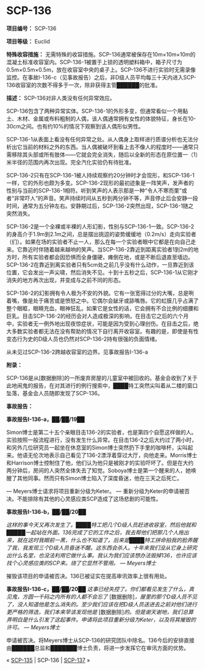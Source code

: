 # SCP-136
                        


**项目编号：** SCP-136

**项目等级：** Euclid

**特殊收容措施：** 无需特殊的收容措施。SCP-136通常被保存在10m×10m×10m的混凝土标准收容室内。SCP-136-1被置于上锁的透明塑料箱中，箱子尺寸为0.5m×0.5m×0.5m，放在收容室中央的桌子上。SCP-136不进行实验时无需录像监控。在事故I-136-c（见事故报告）之后，非D级人员平均每三十天内进入SCP-136收容室的次数不得多于一次，除非获得主管██████的批准。

**描述：** SCP-136对非人类没有任何异常效应。

SCP-136包含了两种异常实体。SCP-136-1的外形多变，但通常看似一个用黏土、木材、金属或布料粗制的人偶，该人偶通常拥有女性的体貌特征，身长在10-30cm之间。也有约10%的情况下观察到该人偶形似男性。

SCP-136-1从表面上看没有任何异常之处。从人偶身上取样进行质谱分析也无法分析出它当前的材料之外的东西。当人偶被破坏到看上去不像人的程度时——通常只需移除其头部或所有肢体——它就会完全消失，随后以全新的形态在原位置一（1）米半径的范围内再次出现。完全汽化实验仍有待批准。

SCP-136-2只有在SCP-136-1被人持续观察约20分钟时才会现形，和SCP-136-1一样，它的外形也颇为多变。SCP-136-2现形的最初迹象是一阵笑声，发声者的性别与当前的SCP-136-1相符。听到笑声的人表示那是一种“令人不寒而栗”或者“非常吓人”的声音。笑声持续时间从五秒到两分钟不等，声音停止后会安静一段时间，通常为五分钟左右。安静期过后，SCP-136-2突然出现，SCP-136-1随之突然消失。

SCP-136-2是一个全裸或半裸的人形幻影，性别与SCP-136-1一致。SCP-136-2的身高介于1.9m到2.1m之间，总是摆出挑逗的姿势缓缓地（0.2m/s）走向实验者（们）。如果在场的实验者不止一人，那么在每一个实验者眼中它都是在向自己走来。它靠近时伴随着越来越响的笑声。当SCP-136-2靠近到距离实验者1到2m的地方时，所有实验者都会因恐惧而全身僵硬，瘫倒在地，或是不断后退直至墙边。SCP-136-2在靠近到离实验者只有5cm处之前几乎没有什么动作，一旦靠近到该位置，它会发出一声尖啸，然后消失不见。十到十五秒之后，SCP-136-1从它刚才消失的地方再次出现，并变成与之前不同的形态。

SCP-136-2的幻影拥有令人极为不安的外貌。它有一张宽得过分的大嘴，总是咧着嘴，像是处于痛苦或是愤怒之中。它偶尔会龇牙或舔嘴唇。它的虹膜几乎占满了整个眼眶，眼睛充血，眼神狂乱。如果它是女性的话，它会拥有不合比例的细腰和巨乳。目击SCP-136-2的经历会对人造成极深的影响，在目击它之后的六个月中，实验者无一例外地出现夜惊症状，可能是因为受到心理创伤。在目击之后，绝大多数实验者都无法在没有帮助的情况下自行离开收容室。有趣的是，即使是有性变态行为史的D级人员也仍然对SCP-136-2持有很强的负面情绪。

从未见过SCP-136-2跨越收容室的边界。见事故报告I-136-a

**附录：** 

SCP-136是从[数据删除]的一所废弃房屋的儿童室中被回收的。基金会收到了关于此地闹鬼的报告，在对其进行的例行搜索中，████特工突然尖叫着从二楼的窗口坠落，基金会人员随即发现了SCP-136。

**事故报告：** 

**事故报告I-136-a，██/██/19██** 

Simon博士是第二十五个亲眼目击136-2的实验者，也是第四个自愿这样做的人。实验按照一般流程进行，没有发生什么异常。在目击136-2之后大约过了两小时，和另外几位研究员一起坐在休息室的Simon博士突然扔下手里的咖啡杯，尖叫起来。他语无伦次地表示自己看见了136-2漂浮着穿过大厅，向他走来。Morris博士和Harrison博士控制住了他，他们认为他只是被刚才的实验吓坏了。但是在大约两分钟后，房间的人突然全体失去了知觉。Soboya博士是第一个醒来的人，她唤醒了其他同事。然而只有Simon博士陷入了深度昏迷，他在三天之后死亡。

— Meyers博士请求将项目重新分级为Keter。
— 重新分级为Keter的申请被否决。不能排除有其他的心灵感应类SCP造成了这场悲剧的可能性。

**事故报告I-136-b，██/██/20██** 

*这样的事今天又再次发生了。████特工把几个D级人员赶进收容室，然后他就和█████一起站在外面。136完成了它的工作之后，我去帮他们把那几个人拖出来，就在这时我眼前一黑，什么也不知道了。后来是████特工拼命拍我的脸弄醒了我，我发现三个D级人员昏迷不醒。这东西会杀人。十年来我们没从它身上研究出什么名堂，也没法利用它做什么事。我认为我们应该想办法毁掉136，也许应该找个心灵感应类的SCP来。烧了它显然不管用。
— Meyers博士* 

摧毁该项目的申请被否决。136已被证实在提高审讯效率上很有用处。

**事故报告I-136-c，██/██/20██** 
*这事已经失控了。你们都看见发生了什么，真见鬼，方圆一千码之内所有的人都不会忘了* [数据删除]*，屋里的那个D级人员不见了，没人知道他是怎么消失的。至少我们应该在把D级人员送进去之前对他们进行更严格的筛选，我们本来早该发现他是* [数据删除]*的。但是谢天谢地，我们总算弄明白是什么引发了这起事件。申请将此项目重新分级为Keter，以及将其摧毁的许可。
— Meyers博士* 

申请被否决。将Meyers博士从SCP-136的研究团队中除名。136今后的安排直接由██████总监和███████博士负责，将进一步发挥它在审讯方面的优势。



« [SCP-135](/scp-135) | SCP-136 | [SCP-137](/scp-137) »





                    